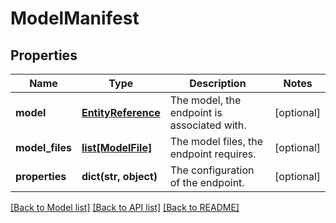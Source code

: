 # ModelManifest

## Properties
Name | Type | Description | Notes
------------ | ------------- | ------------- | -------------
**model** | [**EntityReference**](EntityReference.md) | The model, the endpoint is associated with. | [optional] 
**model_files** | [**list[ModelFile]**](ModelFile.md) | The model files, the endpoint requires. | [optional] 
**properties** | **dict(str, object)** | The configuration of the endpoint. | [optional] 

[[Back to Model list]](../README.md#documentation-for-models) [[Back to API list]](../README.md#documentation-for-api-endpoints) [[Back to README]](../README.md)



